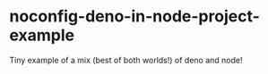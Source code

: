 # noconfig-deno-in-node-project-example
Tiny example of a mix (best of both worlds!) of deno and node!
